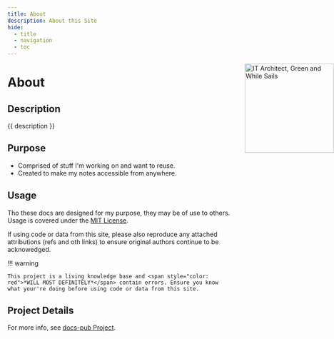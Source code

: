 ```yaml
---
title: About
description: About this Site
hide: 
  - title
  - navigation
  - toc
---
```

<!-- <link rel="stylesheet" href="../about.css">
<div>

</div>
 -->
 <img src="../assets/images/logo-it-arch-resized.png" alt="IT Architect, Green and While Sails" style="width: 200px; position: absolute; right: 0px;"/>

<!-- ![Image title](../assets/img/logo-it-arch-resized.png =200x200){ align=left } -->
# About

## Description

{{ description }}

## Purpose

- Comprised of stuff I'm working on and want to reuse.
- Created to make my notes accessible from anywhere.

## Usage

Tho these docs are designed for my purpose, they may be of use to others.  Usage is covered under the [MIT License](https://opensource.org/license/MIT).

If using code or data from this site, please also reproduce any attached attributions (refs and oth links) to ensure original authors continue to be acknowedged.

!!! warning

    This project is a living knowledge base and <span style="color: red">*WILL MOST DEFINITELY*</span> contain errors. Ensure you know what your're doing before using code or data from this site. 

## Project Details

For more info, see [docs-pub Project](dev/projects/docs-pub/index.md).
